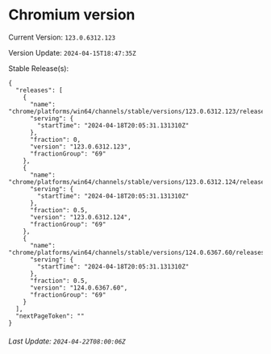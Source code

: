 # Chromium version

Current Version: `123.0.6312.123`

Version Update: `2024-04-15T18:47:35Z`

Stable Release(s):
```
{
  "releases": [
    {
      "name": "chrome/platforms/win64/channels/stable/versions/123.0.6312.123/releases/1713470731",
      "serving": {
        "startTime": "2024-04-18T20:05:31.131310Z"
      },
      "fraction": 0,
      "version": "123.0.6312.123",
      "fractionGroup": "69"
    },
    {
      "name": "chrome/platforms/win64/channels/stable/versions/123.0.6312.124/releases/1713470731",
      "serving": {
        "startTime": "2024-04-18T20:05:31.131310Z"
      },
      "fraction": 0.5,
      "version": "123.0.6312.124",
      "fractionGroup": "69"
    },
    {
      "name": "chrome/platforms/win64/channels/stable/versions/124.0.6367.60/releases/1713470731",
      "serving": {
        "startTime": "2024-04-18T20:05:31.131310Z"
      },
      "fraction": 0.5,
      "version": "124.0.6367.60",
      "fractionGroup": "69"
    }
  ],
  "nextPageToken": ""
}
```

###### Last Update: `2024-04-22T08:00:06Z`
        